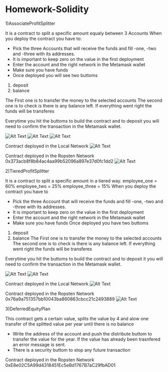 # Homework-Solidity

1)AssociateProfitSplitter 

It is a contract to split a specific amount equaly between 3 Accounts
When you deploy the contract you have to: 
- Pick the three Accounts that will receive the funds and fill -one, -two and -three with its addresses.
- It is important to keep zero on the value in the first deployment
- Enter the account and the right network in the Metamask wallet
- Make sure you have funds
- Once deployed you will see two buttoms

1. deposit
2. balance

The First one is to transfer the money to the selected accounts
The second one is to check is there is any balance left. If everything went right the funds will be transferes

Everytime you hit the buttoms to build the contract and to deposit you will need to confirm the transaction in the Metamask wallet.

![Alt Text](/Screenshot/21.png)
![Alt Text](/Screenshot/22.png)
![Alt Text](/Screenshot/23.png)

Contract deployed in the Local Network
![Alt Text](/Screenshot/24.png)

Contract deployed in the Ropsten Network 0x373acb8f8b84ac4aa99b52096a897e37d0fc1dd2
![Alt Text](/Screenshot/15.png)

2)TieredProfitSplitter

It is a contract to split a specific amount in a tiered way.
employee_one = 60%
employee_two = 25%
employee_three = 15%
When you deploy the contract you have to 
- Pick the three Account that will receive the funds and fill -one, -two and -three with its addresses.
- It is important to keep zero on the value in the first deployment
- Enter the account and the right network in the Metamask wallet
- Make sure you have funds
Once deployed you have two buttoms
1. deposit
2. balance
The First one is to transfer the money to the selected accounts
The second one is to check is there is any balance left. If everything went right the funds will be transferes

Everytime you hit the buttoms to build the contract and to deposit it you will need to confirm the transaction in the Metamask wallet.

![Alt Text](/Screenshot/12.png)
![Alt Text](/Screenshot/13.png)

Contract deployed in the Local Network
![Alt Text](/Screenshot/14.png)

Contract deployed in the Ropsten Network 0x76a9a751357bb10043ba860863cbcc21c2493889
![Alt Text](/Screenshot/25.png)

3)DeferredEquityPlan

This contract gets a certain value, splits the value by 4 and alow one transfer of the splitted value per year until there is no balance
- Write the address of the account and push the distribute buttom to transfer the value for the year. If the value has already been trasnfered an error message is sent.
- There is a security buttom to stop any future transaction

Contract deployed in the Ropsten Network 0xE8e02C5A99d4318451Ec5eBd1767B7aC29fbAD01
